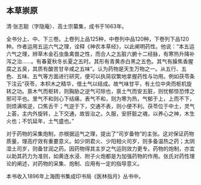 ## 本草崇原

清·张志聪（字隐庵）、高士宗纂集，成书于1663年。

全书分上、中、下三卷。上卷列上品125种，中卷列中品120种，下卷列下品120种。作者运用五运六气之理，诠释《神农本草经》，以此阐明药性。他说：“本五运六气之理，辨草木金石虫鱼禽兽之性，而合人之五脏六腑十二经脉，有寒热升降补泻之治……。有春夏秋冬长夏之五时。其形有青黄赤白黑之五色。其气有臊焦香腥腐之五臭，其质有酸苦甘辛咸之五味”。认为药物是天生万物之一。从五行、五色、五味、五气等方面进行研究，便可以执简驭繁地拿握药性与功用。例如茯苓条下注云“茯苓，本枳木之精华，借土气以结成。故气味甘平，有土位中央而枢机旋转之功。禀木气而枢转，则胸胁之逆气可除也，禀土气而安五脏，则忧郁惊恐悸之邪可平也。里气不和则心下结痛，表气不和，则为寒为热，气郁于上，上而不下，则烦满咳逆，口焦舌干；气逆于下，交通不表，则小便不利。茯苓位于中土，灵气上荟，主内外旋转，上下交通，故皆治之。久服，安肝脏之魂，以养心之神，木生火也；不饥延年，土气盛也。”

对于药物的采集炮制，亦根据运气之理，提出了“司岁备物”的主张。这对保证药物质量，理高疗效有重要意义。如少阴君火、少阳相火司岁，则多备温热之药；太阴湿土司岁，则备甘润之药。因药物得其主岁之气运则效力更专。药物的炮制，亦宜以助其药力为准则，如黄连水浸、附子火炮都是为加强药物的作用。张氏对药性理论的阐述，对药物的采集、炮制、应用有一定的指导意义。

本书收入1896年上海图书集成印书局《医林指月》丛书中。

